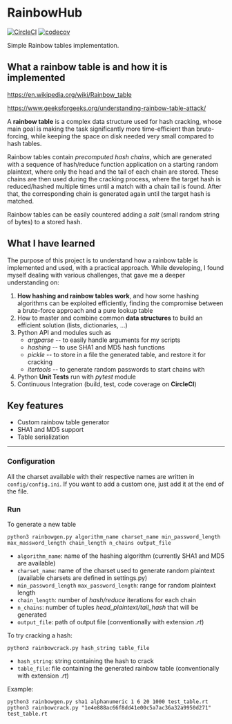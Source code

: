 # RainbowHub
[![CircleCI](https://circleci.com/gh/bobctr/rainbowhub.svg?style=svg)](https://circleci.com/gh/bobctr/rainbowhub) [![codecov](https://codecov.io/gh/bobctr/rainbowhub/branch/master/graph/badge.svg)](https://codecov.io/gh/bobctr/rainbowhub)


Simple Rainbow tables implementation.

## What a rainbow table is and how it is implemented
https://en.wikipedia.org/wiki/Rainbow_table

https://www.geeksforgeeks.org/understanding-rainbow-table-attack/

A **rainbow table** is a complex data structure used for hash cracking, whose main goal is making the task significantly more time-efficient than brute-forcing, while keeping the space on disk needed very small compared to hash tables.

Rainbow tables contain *precomputed hash chains*, which are generated with a sequence of hash/reduce function application on a starting random plaintext, where only the head and the tail of each chain are stored.
These chains are then used during the cracking process, where the target hash is reduced/hashed multiple times until a match with a chain tail is found.
After that, the corresponding chain is generated again until the target hash is matched.

Rainbow tables can be easily countered adding a *salt* (small random string of bytes) to a stored hash.

## What I have learned
The purpose of this project is to understand how a rainbow table is implemented and used, with a practical approach.
While developing, I found myself dealing with various challenges, that gave me a deeper understanding on:

  1. **How hashing and rainbow tables work**, and how some hashing algorithms can be exploited efficiently, finding the compromise between a brute-force approach and a pure lookup table
  2. How to master and combine common **data structures** to build an efficient solution (lists, dictionaries, ...)
  3. Python API and modules such as
     * _argparse_ -- to easily handle arguments for my scripts
     * _hashing_ -- to use SHA1 and MD5 hash functions
     * _pickle_ -- to store in a file the generated table, and restore it for cracking
     * _itertools_ -- to generate random passwords to start chains with
  4. Python **Unit Tests** run with _pytest_ module
  5. Continuous Integration (build, test, code coverage on **CircleCI**) 

## Key features
  - Custom rainbow table generator
  - SHA1 and MD5 support
  - Table serialization
  
------

### Configuration
All the charset available with their respective names are written in ```config/config.ini```.
If you want to add a custom one, just add it at the end of the file.

### Run
To generate a new table

```
python3 rainbowgen.py algorithm_name charset_name min_password_length max_massword_length chain_length n_chains output_file
```
- ```algorithm_name```: name of the hashing algorithm (currently SHA1 and MD5 are available)
- ```charset_name```: name of the charset used to generate random plaintext (available charsets are defined in settings.py)
- ```min_password_length```
  ```max_password_length```: range for random plaintext length
- ```chain_length```: number of *hash/reduce* iterations for each chain
- ```n_chains```: number of tuples *head_plaintext/tail_hash* that will be generated
- ```output_file```: path of output file (conventionally with extension *.rt*)

To try cracking a hash:

```
python3 rainbowcrack.py hash_string table_file
```
- ```hash_string```: string containing the hash to crack
- ```table_file```: file containing the generated rainbow table (conventionally with extension *.rt*)

Example:
```
python3 rainbowgen.py sha1 alphanumeric 1 6 20 1000 test_table.rt
python3 rainbowcrack.py "1e4e888ac66f8dd41e00c5a7ac36a32a9950d271" test_table.rt
```
